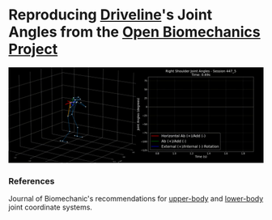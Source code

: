 # Reproducing [Driveline](https://www.drivelinebaseball.com/)'s Joint Angles from the [Open Biomechanics Project](https://www.openbiomechanics.org/) 




![rear shoulder joint angles](./viz/rear_shoulder_hstack.gif)



### References

Journal of Biomechanic's recommendations for [upper-body](https://media.isbweb.org/images/documents/standards/Wu%20et%20al%20J%20Biomech%2038%20(2005)%20981%E2%80%93992.pdf) and [lower-body](https://media.isbweb.org/images/documents/standards/Wu%20et%20al%20J%20Biomech%2035%20(2002)%20543%E2%80%93548.pdf) joint coordinate systems.

